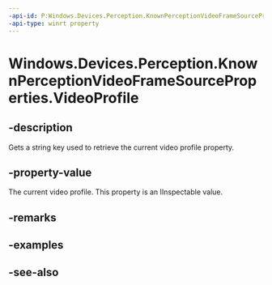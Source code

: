 ```yaml
---
-api-id: P:Windows.Devices.Perception.KnownPerceptionVideoFrameSourceProperties.VideoProfile
-api-type: winrt property
---
```


<!-- Property syntax
public string VideoProfile { get; }
-->

# Windows.Devices.Perception.KnownPerceptionVideoFrameSourceProperties.VideoProfile

## -description
Gets a string key used to retrieve the current video profile property.

## -property-value
The current video profile. This property is an IInspectable value.

## -remarks

## -examples

## -see-also
